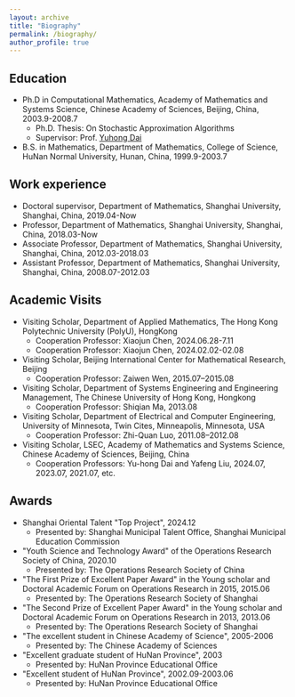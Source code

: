 ```yaml
---
layout: archive
title: "Biography"
permalink: /biography/
author_profile: true
---
```


## Education
* Ph.D in Computational Mathematics, Academy of Mathematics and Systems Science, Chinese Academy of Sciences, Beijing, China, 2003.9-2008.7
  * Ph.D. Thesis: On Stochastic Approximation Algorithms
  * Supervisor: Prof. [Yuhong Dai](https://lsec.cc.ac.cn/~dyh/)
* B.S. in Mathematics, Department of Mathematics, College of Science, HuNan Normal University, Hunan, China, 1999.9-2003.7

## Work experience
* Doctoral supervisor, Department of Mathematics, Shanghai University, Shanghai, China, 2019.04-Now
* Professor, Department of Mathematics, Shanghai University, Shanghai, China, 2018.03-Now
* Associate Professor, Department of Mathematics, Shanghai University, Shanghai, China, 2012.03-2018.03
* Assistant Professor, Department of Mathematics, Shanghai University, Shanghai, China, 2008.07-2012.03 

## Academic Visits
* Visiting Scholar, Department of Applied Mathematics, The Hong Kong Polytechnic University (PolyU), HongKong
  * Cooperation Professor: Xiaojun Chen, 2024.06.28-7.11
  * Cooperation Professor: Xiaojun Chen,  2024.02.02-02.08
* Visiting Scholar, Beijing International Center for Mathematical Research, Beijing
  * Cooperation Professor: Zaiwen Wen, 2015.07–2015.08
* Visiting Scholar, Department of Systems Engineering and Engineering Management, The Chinese University of Hong Kong, Hongkong
  * Cooperation Professor: Shiqian Ma, 2013.08
* Visiting Scholar, Department of Electrical and Computer Engineering, University of Minnesota, Twin Cites, Minneapolis, Minnesota, USA
  * Cooperation Professor: Zhi-Quan Luo, 2011.08–2012.08
* Visiting Scholar, LSEC, Academy of Mathematics and Systems Science, Chinese Academy of Sciences, Beijing, China
  * Cooperation Professors: Yu-hong Dai and Yafeng Liu, 2024.07, 2023.07, 2021.07, etc.

## Awards
* Shanghai Oriental Talent "Top Project", 2024.12
  * Presented by: Shanghai Municipal Talent Office, Shanghai Municipal Education Commission
* "Youth Science and Technology Award" of the Operations Research Society of China, 2020.10
  * Presented by: The Operations Research Society of China
* "The First Prize of Excellent Paper Award" in the Young scholar and Doctoral Academic Forum on Operations Research in 2015, 2015.06
  * Presented by: The Operations Research Society of Shanghai
* "The Second Prize of Excellent Paper Award" in the Young scholar and Doctoral Academic Forum on Operations Research in 2013, 2013.06
  * Presented by: The Operations Research Society of Shanghai
* "The excellent student in Chinese Academy of Science", 2005-2006
  * Presented by: The Chinese Academy of Sciences
* "Excellent graduate student of HuNan Province", 2003
  * Presented by: HuNan Province Educational Office
* "Excellent student of HuNan Province", 2002.09-2003.06
  * Presented by: HuNan Province Educational Office
